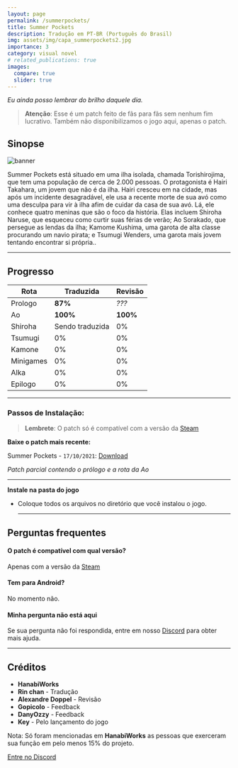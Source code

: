 ```yaml
---
layout: page
permalink: /summerpockets/
title: Summer Pockets
description: Tradução em PT-BR (Português do Brasil)
img: assets/img/capa_summerpockets2.jpg
importance: 3
category: visual novel
# related_publications: true
images:
  compare: true
  slider: true
---
```


*Eu ainda posso lembrar do brilho daquele dia.*


> **Atenção**: Esse é um patch feito de fãs para fãs sem nenhum fim lucrativo. Também não disponibilizamos o jogo aqui, apenas o patch.

## Sinopse

![banner](https://s2.vndb.org/cv/90/42590.jpg)

Summer Pockets está situado em uma ilha isolada, chamada Torishirojima, que tem uma população de cerca de 2.000 pessoas. O protagonista é Hairi Takahara, um jovem que não é da ilha. Hairi cresceu em na cidade, mas após um incidente desagradável, ele usa a recente morte de sua avó como uma desculpa para vir à ilha afim de cuidar da casa de sua avó. Lá, ele conhece quatro meninas que são o foco da história. Elas incluem Shiroha Naruse, que esqueceu como curtir suas férias de verão; Ao Sorakado, que persegue as lendas da ilha; Kamome Kushima, uma garota de alta classe procurando um navio pirata; e Tsumugi Wenders, uma garota mais jovem tentando encontrar si própria..


---

## Progresso

| Rota         | Traduzida | Revisão |
|--------------|-----------|------------|
| Prologo        | **87%**  | *???*      |
| Ao         | **100%**  | **100%**      |
| Shiroha       | Sendo traduzida  | 0%     |
| Tsumugi        | 0%  | 0%    |
| Kamone      | 0% | 0%    |
| Minigames         | 0% | 0%    |
| Alka         | 0% | 0%    |
| Epilogo         | 0% | 0%    |


---

### Passos de Instalação:

> **Lembrete**: O patch só é compatível com a versão da [Steam](https://store.steampowered.com/app/897220/Summer_Pockets/)

**Baixe o patch mais recente:**

  Summer Pockets - `17/10/2021`: [Download](https://www.mediafire.com/file/3m3l9cldljj4jn4/_patch_SummerPockets_PTBR.rar/file)

  *Patch parcial contendo o prólogo e a rota da Ao*

   ---

**Instale na pasta do jogo** 

- Coloque todos os arquivos no diretório que você instalou o jogo.


   ---
## Perguntas frequentes

#### O patch é compatível com qual versão?
Apenas com a versão da [Steam](https://store.steampowered.com/app/897220/Summer_Pockets/)

#### Tem para Android?
No momento não.

#### Minha pergunta não está aqui
Se sua pergunta não foi respondida, entre em nosso [Discord](https://discord.com/invite/ATTxJYuTvm) para obter mais ajuda.


---

## Créditos

- **HanabiWorks**
- **Rin chan** - Tradução
- **Alexandre Doppel** - Revisão
- **Gopicolo** - Feedback
- **DanyOzzy** - Feedback
- **Key** - Pelo lançamento do jogo

Nota: Só foram mencionadas em **HanabiWorks** as pessoas que exerceram sua função em pelo menos 15% do projeto.

[Entre no Discord](https://discord.com/invite/ATTxJYuTvm)
